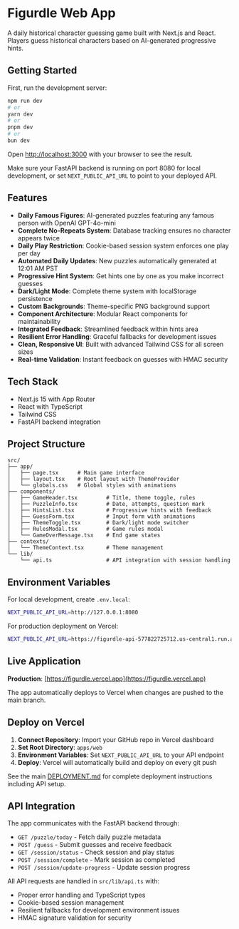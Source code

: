# Figurdle Web App

A daily historical character guessing game built with Next.js and React. Players guess historical characters based on AI-generated progressive hints.

## Getting Started

First, run the development server:

```bash
npm run dev
# or
yarn dev
# or
pnpm dev
# or
bun dev
```

Open [http://localhost:3000](http://localhost:3000) with your browser to see the result.

Make sure your FastAPI backend is running on port 8080 for local development, or set `NEXT_PUBLIC_API_URL` to point to your deployed API.

## Features

- **Daily Famous Figures**: AI-generated puzzles featuring any famous person with OpenAI GPT-4o-mini
- **Complete No-Repeats System**: Database tracking ensures no character appears twice
- **Daily Play Restriction**: Cookie-based session system enforces one play per day
- **Automated Daily Updates**: New puzzles automatically generated at 12:01 AM PST
- **Progressive Hint System**: Get hints one by one as you make incorrect guesses
- **Dark/Light Mode**: Complete theme system with localStorage persistence
- **Custom Backgrounds**: Theme-specific PNG background support
- **Component Architecture**: Modular React components for maintainability
- **Integrated Feedback**: Streamlined feedback within hints area
- **Resilient Error Handling**: Graceful fallbacks for development issues
- **Clean, Responsive UI**: Built with advanced Tailwind CSS for all screen sizes
- **Real-time Validation**: Instant feedback on guesses with HMAC security

## Tech Stack

- Next.js 15 with App Router
- React with TypeScript
- Tailwind CSS
- FastAPI backend integration

## Project Structure

```
src/
├── app/
│   ├── page.tsx      # Main game interface
│   ├── layout.tsx    # Root layout with ThemeProvider
│   └── globals.css   # Global styles with animations
├── components/
│   ├── GameHeader.tsx         # Title, theme toggle, rules
│   ├── PuzzleInfo.tsx         # Date, attempts, question mark
│   ├── HintsList.tsx          # Progressive hints with feedback
│   ├── GuessForm.tsx          # Input form with animations
│   ├── ThemeToggle.tsx        # Dark/light mode switcher
│   ├── RulesModal.tsx         # Game rules modal
│   └── GameOverMessage.tsx    # End game states
├── contexts/
│   └── ThemeContext.tsx       # Theme management
└── lib/
    └── api.ts                 # API integration with session handling
```

## Environment Variables

For local development, create `.env.local`:

```bash
NEXT_PUBLIC_API_URL=http://127.0.0.1:8080
```

For production deployment on Vercel:

```bash
NEXT_PUBLIC_API_URL=https://figurdle-api-577822725712.us-central1.run.app
```

## Live Application

**Production**: [https://figurdle.vercel.app](https://figurdle.vercel.app)

The app automatically deploys to Vercel when changes are pushed to the main branch.

## Deploy on Vercel

1. **Connect Repository**: Import your GitHub repo in Vercel dashboard
2. **Set Root Directory**: `apps/web`
3. **Environment Variables**: Set `NEXT_PUBLIC_API_URL` to your API endpoint
4. **Deploy**: Vercel will automatically build and deploy on every git push

See the main [DEPLOYMENT.md](../../DEPLOYMENT.md) for complete deployment instructions including API setup.

## API Integration

The app communicates with the FastAPI backend through:

- `GET /puzzle/today` - Fetch daily puzzle metadata
- `POST /guess` - Submit guesses and receive feedback
- `GET /session/status` - Check session and play status
- `POST /session/complete` - Mark session as completed
- `POST /session/update-progress` - Update session progress

All API requests are handled in `src/lib/api.ts` with:
- Proper error handling and TypeScript types
- Cookie-based session management
- Resilient fallbacks for development environment issues
- HMAC signature validation for security
